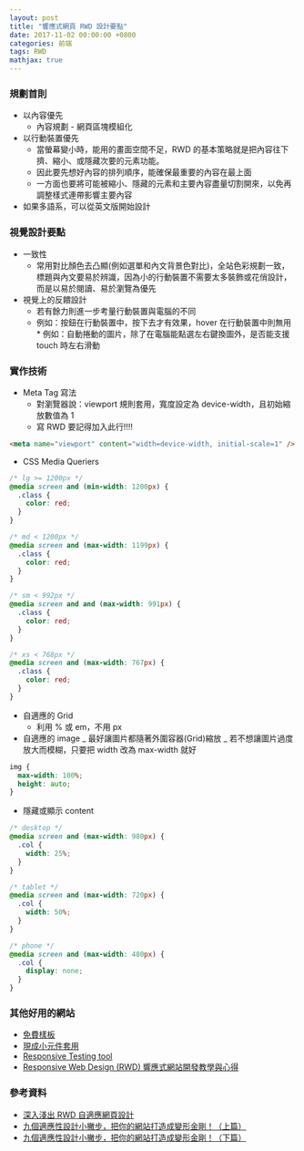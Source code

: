```yaml
---
layout: post
title: "響應式網頁 RWD 設計要點"
date: 2017-11-02 00:00:00 +0800
categories: 前端
tags: RWD
mathjax: true
---
```


### 規劃首則

- 以內容優先
  - 內容規劃 - 網頁區塊模組化
- 以行動裝置優先
  - 當螢幕變小時，能用的畫面空間不足，RWD 的基本策略就是把內容往下擠、縮小、或隱藏次要的元素功能。
  - 因此要先想好內容的排列順序，能確保最重要的內容在最上面
  - 一方面也要將可能被縮小、隱藏的元素和主要內容盡量切割開來，以免再調整樣式連帶影響主要內容
- 如果多語系，可以從英文版開始設計

### 視覺設計要點

- 一致性
  - 常用對比顏色去凸顯(例如選單和內文背景色對比)，全站色彩規劃一致，標題與內文要易於辨識，因為小的行動裝置不需要太多裝飾或花俏設計，而是以易於閱讀、易於瀏覽為優先
- 視覺上的反饋設計
  - 若有餘力則進一步考量行動裝置與電腦的不同
  - 例如：按鈕在行動裝置中，按下去才有效果，hover 在行動裝置中則無用 \* 例如：自動捲動的圖片，除了在電腦能點選左右鍵換圖外，是否能支援 touch 時左右滑動

### 實作技術

- Meta Tag 寫法
  - 對瀏覽器說：viewport 規則套用，寬度設定為 device-width，且初始縮放數值為 1
  - 寫 RWD 要記得加入此行!!!!

```html
<meta name="viewport" content="width=device-width, initial-scale=1" />
```

- CSS Media Queriers

```css
/* lg >= 1200px */
@media screen and (min-width: 1200px) {
  .class {
    color: red;
  }
}

/* md < 1200px */
@media screen and (max-width: 1199px) {
  .class {
    color: red;
  }
}

/* sm < 992px */
@media screen and and (max-width: 991px) {
  .class {
    color: red;
  }
}

/* xs < 768px */
@media screen and (max-width: 767px) {
  .class {
    color: red;
  }
}
```

- 自適應的 Grid
  - 利用 % 或 em，不用 px
- 自適應的 image
  _ 最好讓圖片都隨著外圍容器(Grid)縮放
  _ 若不想讓圖片過度放大而模糊，只要把 width 改為 max-width 就好

```css
img {
  max-width: 100%;
  height: auto;
}
```

- 隱藏或顯示 content

```css
/* desktop */
@media screen and (max-width: 980px) {
  .col {
    width: 25%;
  }
}

/* tablet */
@media screen and (max-width: 720px) {
  .col {
    width: 50%;
  }
}

/* phone */
@media screen and (max-width: 480px) {
  .col {
    display: none;
  }
}
```

### 其他好用的網站

- [免費樣板](https://bootswatch.com/)
- [現成小元件套用](https://bootsnipp.com/)
- [Responsive Testing tool](http://mattkersley.com/responsive/)
- [Responsive Web Design (RWD) 響應式網站開發教學與心得](http://sweeteason.pixnet.net/blog/post/42130394#tip4)

### 參考資料

- [深入淺出 RWD 自適應網頁設計](https://www.slideshare.net/marygeek/rwd-43180178)
- [九個適應性設計小撇步，把你的網站打造成變形金剛！（上篇）](http://tech.mozilla.com.tw/posts/4759/%E4%B9%9D%E5%80%8B%E9%81%A9%E6%87%89%E6%80%A7%E8%A8%AD%E8%A8%88%E5%B0%8F%E6%92%87%E6%AD%A5%EF%BC%8C%E6%8A%8A%E7%B6%B2%E7%AB%99%E6%89%93%E9%80%A0%E6%88%90%E8%AE%8A%E5%BD%A2%E9%87%91%E5%89%9B)
- [九個適應性設計小撇步，把你的網站打造成變形金剛！（下篇）](http://tech.mozilla.com.tw/posts/4901/%E4%B9%9D%E5%80%8B%E9%81%A9%E6%87%89%E6%80%A7%E8%A8%AD%E8%A8%88%E5%B0%8F%E6%92%87%E6%AD%A5%EF%BC%8C%E6%8A%8A%E7%B6%B2%E7%AB%99%E6%89%93%E9%80%A0%E6%88%90%E8%AE%8A%E5%BD%A2%E9%87%91%E5%89%9B-2)
